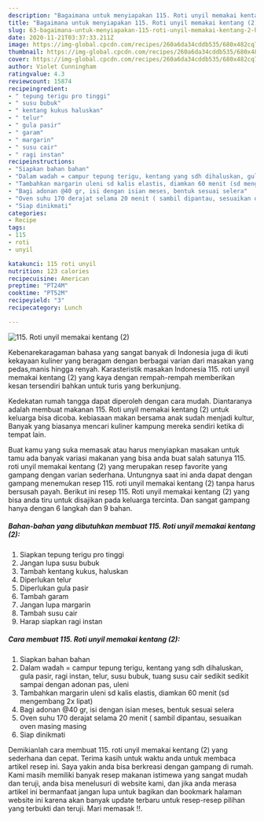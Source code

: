 ```yaml
---
description: "Bagaimana untuk menyiapakan 115. Roti unyil memakai kentang (2) Homemade"
title: "Bagaimana untuk menyiapakan 115. Roti unyil memakai kentang (2) Homemade"
slug: 63-bagaimana-untuk-menyiapakan-115-roti-unyil-memakai-kentang-2-homemade
date: 2020-11-21T03:37:33.211Z
image: https://img-global.cpcdn.com/recipes/260a6da34cddb535/680x482cq70/115-roti-unyil-memakai-kentang-2-foto-resep-utama.jpg
thumbnail: https://img-global.cpcdn.com/recipes/260a6da34cddb535/680x482cq70/115-roti-unyil-memakai-kentang-2-foto-resep-utama.jpg
cover: https://img-global.cpcdn.com/recipes/260a6da34cddb535/680x482cq70/115-roti-unyil-memakai-kentang-2-foto-resep-utama.jpg
author: Violet Cunningham
ratingvalue: 4.3
reviewcount: 15874
recipeingredient:
- " tepung terigu pro tinggi"
- " susu bubuk"
- " kentang kukus haluskan"
- " telur"
- " gula pasir"
- " garam"
- " margarin"
- " susu cair"
- " ragi instan"
recipeinstructions:
- "Siapkan bahan bahan"
- "Dalam wadah = campur tepung terigu, kentang yang sdh dihaluskan, gula pasir, ragi instan, telur, susu bubuk, tuang susu cair sedikit sedikit sampai dengan adonan pas, uleni"
- "Tambahkan margarin uleni sd kalis elastis, diamkan 60 menit (sd mengembang 2x lipat)"
- "Bagi adonan @40 gr, isi dengan isian meses, bentuk sesuai selera"
- "Oven suhu 170 derajat selama 20 menit ( sambil dipantau, sesuaikan oven masing masing"
- "Siap dinikmati"
categories:
- Recipe
tags:
- 115
- roti
- unyil

katakunci: 115 roti unyil 
nutrition: 123 calories
recipecuisine: American
preptime: "PT24M"
cooktime: "PT52M"
recipeyield: "3"
recipecategory: Lunch

---
```



![115. Roti unyil memakai kentang (2)](https://img-global.cpcdn.com/recipes/260a6da34cddb535/680x482cq70/115-roti-unyil-memakai-kentang-2-foto-resep-utama.jpg)

Kebenarekaragaman bahasa yang sangat banyak di Indonesia juga di ikuti kekayaan kuliner yang beragam dengan berbagai varian dari masakan yang pedas,manis hingga renyah. Karasteristik masakan Indonesia 115. roti unyil memakai kentang (2) yang kaya dengan rempah-rempah memberikan kesan tersendiri bahkan untuk turis yang berkunjung.


Kedekatan rumah tangga dapat diperoleh dengan cara mudah. Diantaranya adalah membuat makanan 115. Roti unyil memakai kentang (2) untuk keluarga bisa dicoba. kebiasaan makan bersama anak sudah menjadi kultur, Banyak yang biasanya mencari kuliner kampung mereka sendiri ketika di tempat lain.



Buat kamu yang suka memasak atau harus menyiapkan masakan untuk tamu ada banyak variasi makanan yang bisa anda buat salah satunya 115. roti unyil memakai kentang (2) yang merupakan resep favorite yang gampang dengan varian sederhana. Untungnya saat ini anda dapat dengan gampang menemukan resep 115. roti unyil memakai kentang (2) tanpa harus bersusah payah.
Berikut ini resep 115. Roti unyil memakai kentang (2) yang bisa anda tiru untuk disajikan pada keluarga tercinta. Dan sangat gampang hanya dengan 6 langkah dan 9 bahan.


<!--inarticleads1-->

##### Bahan-bahan yang dibutuhkan membuat 115. Roti unyil memakai kentang (2):

1. Siapkan  tepung terigu pro tinggi
1. Jangan lupa  susu bubuk
1. Tambah  kentang kukus, haluskan
1. Diperlukan  telur
1. Diperlukan  gula pasir
1. Tambah  garam
1. Jangan lupa  margarin
1. Tambah  susu cair
1. Harap siapkan  ragi instan




<!--inarticleads2-->

##### Cara membuat  115. Roti unyil memakai kentang (2):

1. Siapkan bahan bahan
1. Dalam wadah = campur tepung terigu, kentang yang sdh dihaluskan, gula pasir, ragi instan, telur, susu bubuk, tuang susu cair sedikit sedikit sampai dengan adonan pas, uleni
1. Tambahkan margarin uleni sd kalis elastis, diamkan 60 menit (sd mengembang 2x lipat)
1. Bagi adonan @40 gr, isi dengan isian meses, bentuk sesuai selera
1. Oven suhu 170 derajat selama 20 menit ( sambil dipantau, sesuaikan oven masing masing
1. Siap dinikmati




Demikianlah cara membuat 115. roti unyil memakai kentang (2) yang sederhana dan cepat. Terima kasih untuk waktu anda untuk membaca artikel resep ini. Saya yakin anda bisa berkreasi dengan gampang di rumah. Kami masih memiliki banyak resep makanan istimewa yang sangat mudah dan teruji, anda bisa menelusuri di website kami, dan jika anda merasa artikel ini bermanfaat jangan lupa untuk bagikan dan bookmark halaman website ini karena akan banyak update terbaru untuk resep-resep pilihan yang terbukti dan teruji. Mari memasak !!. 
